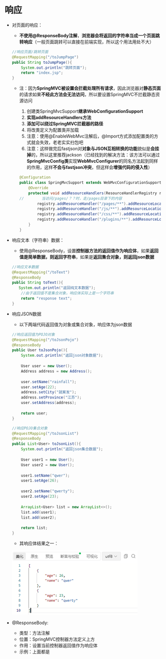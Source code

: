 # 响应

+ 对页面的响应：

  + **不使用@ResponseBody注解**，**浏览器会将返回的字符串当成一个页面跳转响应**（一般页面跳转可以直接在前端实现，所以这个用法用处不大）

  ```java
  //响应页面/跳转页面
  @RequestMapping("/toJumpPage")
  public String toJumpPage(){
      System.out.println("跳转页面");
      return "index.jsp";
  }
  ```

  + 注：因为**SpringMVC被设置会拦截处理所有请求**，因此浏览器对**静态页面**的请求如果**不经此方法会无法访问**，所以要设置SpringMVC不拦截静态资源访问

    1. 创建类SpringMvcSupport**继承WebConfigurationSupport**
    2. **实现addResourceHandlers方法**
    3. **添加可以绕过SpringMVC拦截器的路径**
    4. 将改类定义为配置类并加载
    5. 注意：使用@EnableWebMvc注解后，@Import方式添加配置类的方式就会失效，老老实实扫包吧
    6. 注意：这样做完后fastjson对**对象与JSON互相转换的功能**貌似是**会挂掉**的，所以这里推荐jackson（已经找到的解决方法：该方法可以通过**SpringMvcConfig类**实现**WebMvcConfigurer**的同名方法起到同样的作用，这样**不会与fastjson冲突**，但这样会**增强代码的侵入性**）
    
    ```java
    @Configuration
    public class SpringMvcSupport extends WebMvcConfigurationSupport {
        @Override
        protected void addResourceHandlers(ResourceHandlerRegistry registry) {
    //        当访问/pages/？？时，走/pages目录下的内容
            registry.addResourceHandler("/pages/**").addResourceLocations("/pages/");
            registry.addResourceHandler("/js/**").addResourceLocations("/js/");
            registry.addResourceHandler("/css/**").addResourceLocations("/css/");
            registry.addResourceHandler("/plugins/**").addResourceLocations("/plugins/");
        }
    }
    ```
    
    

+ 响应文本（字符串）数据：

  + 使用@ResponseBody，设置**控制器方法的返回值作为响应体**，如果**返回值是简单数据，则返回字符串**，如果是**返回集合对象，则返回json数据**

  ```java
  //响应文本数据
  @RequestMapping("/toText")
  @ResponseBody
  public String toText(){
     System.out.println("返回纯文本数据");
      //由于返回值不是集合对象，响应体实际上是一个字符串
      return "response text";
  }
  ```

+ 响应JSON数据

  + 以下两端代码返回值为对象或集合对象，响应体为json数据

  ```java
  //响应返回值为POJO对象
  @RequestMapping("/toJsonPojo")
  @ResponseBody
  public User toJsonPojo(){
      System.out.println("返回json对象数据");
  
      User user = new User();
      Address address = new Address();
  
      user.setName("rainfall");
      user.setAge(22);
      address.setCity("就案发");
      address.setProvince("江苏");
      user.setAddress(address);
  
      return user;
  }
  ```

  ```java
  //响应POJO集合对象
  @RequestMapping("/toJsonList")
  @ResponseBody
  public List<User> toJsonList(){
      System.out.println("返回json集合数据");
  
      User user1 = new User();
      User user2 = new User();
  
      user1.setName("qwer");
      user1.setAge(26);
  
      user2.setName("qwerty");
      user2.setAge(23);
  
      ArrayList<User> list = new ArrayList<>();
      list.add(user1);
      list.add(user2);
  
      return list;
  }
  ```

  + 其响应体结果之一：

  ![image-20230308143051324](./assets/image-20230308143051324.png)

+ @ResponseBody:

  + 类型：方法注解
  + 位置：SpringMVC控制器方法定义上方
  + 作用：设置当前控制器返回值作为响应体
  + 示例：上面都是

